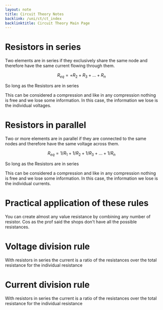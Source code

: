 ```yaml
---
layout: note
title: Circuit Theory Notes
backlink: /uni/ct/ct_index
backlinktitle: Circuit Theory Main Page
---
```


# Resistors in series #

Two elements are in series if they exclusively share the same node and therefore have the same current flowing through them.

$$R_{eq} =  + R_2 + R_3 + ... + R_n$$

So long as the Resistors are in series

This can be considered a compression and like in any compression nothing is free and we lose some information. In this case, the information we lose is the individual voltages.

# Resistors in parallel #

Two or more elements are in parallel if they are connected to the same nodes and therefore have the same voltage across them.

$$R_{eq} = 1/R_1 + 1/R_2 + 1/R_3 + ... + 1/R_n$$

So long as the Resistors are in series

This can be considered a compression and like in any compression nothing is free and we lose some information. In this case, the information we lose is the individual currents.

# Practical application of these rules #

You can create almost any value resistance by combining any number of resistor. Cos as the prof said the shops don't have all the possible resistances.

# Voltage division rule #

With resistors in series the current is a ratio of the resistances over the total resistance for the individual resistance

# Current division rule #

With resistors in series the current is a ratio of the resistances over the total resistance for the individual resistance
